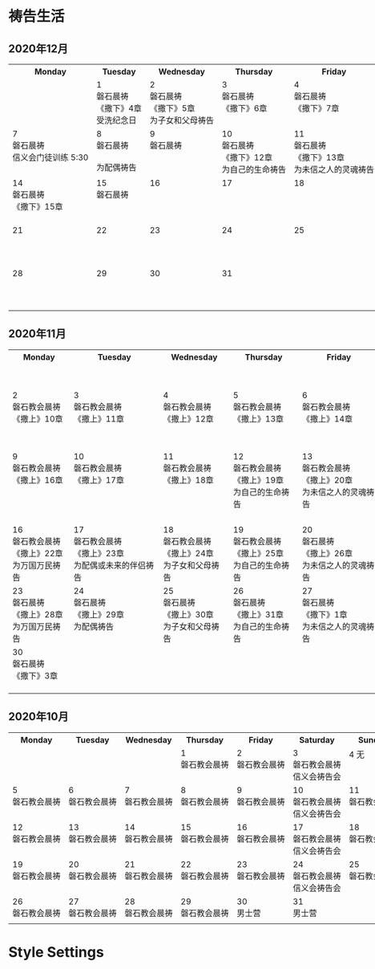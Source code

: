 # 祷告生活

## 2020年12月
<table>
  <tr>
    <th>Monday</th>
    <th>Tuesday</th>
    <th>Wednesday</th>
    <th>Thursday</th>
    <th>Friday</th>
    <th>Saturday</th>
    <th>Sunday</th>
  </tr>
  <tr>
    <td> <br> <br> <br> <br> </td>
    <td>1 <br>磐石晨祷 <br>《撒下》4章 <br>受洗纪念日 <br> </td>
    <td>2 <br>磐石晨祷 <br>《撒下》5章 <br>为子女和父母祷告 <br> </td>
    <td>3 <br>磐石晨祷 <br>《撒下》6章 <br> <br> </td>
    <td>4 <br>磐石晨祷 <br>《撒下》7章 <br> <br> </td>
    <td>5 <br>磐石晨祷 <br>《撒下》8章 <br> <br> </td>
    <td>6 <br>磐石敬拜 <br>圣餐 <br>磐石弟兄团契 <br> </td>
  </tr>
  <tr>
    <td>7 <br>磐石晨祷 <br>信义会门徒训练 5:30 <br> <br> </td>
    <td>8 <br>磐石晨祷 <br> <br>为配偶祷告 <br> </td>
    <td>9 <br>磐石晨祷 <br> <br> <br> </td>
    <td>10 <br>磐石晨祷 <br>《撒下》12章 <br>为自己的生命祷告 <br> </td>
    <td>11 <br>磐石晨祷 <br>《撒下》13章 <br>为未信之人的灵魂祷告 <br> </td>
    <td>12 <br>磐石晨祷 <br> <br> <br> </td>
    <td>13 <br> <br> <br> <br> </td>
  </tr>
  <tr>
    <td>14 <br>磐石晨祷 <br>《撒下》15章 <br> <br> </td>
    <td>15 <br>磐石晨祷 <br> <br> <br> </td>
    <td>16 <br> <br> <br> <br> </td>
    <td>17 <br> <br> <br> <br> </td>
    <td>18 <br> <br> <br> <br> </td>
    <td>19 <br> <br> <br> <br> </td>
    <td>20 <br> <br> <br> <br> </td>
  </tr>
  <tr>
    <td>21 <br> <br> <br> <br> </td>
    <td>22 <br> <br> <br> <br> </td>
    <td>23 <br> <br> <br> <br> </td>
    <td>24 <br> <br> <br> <br> </td>
    <td>25 <br> <br> <br> <br> </td>
    <td>26 <br> <br> <br> <br> </td>
    <td>27 <br> <br> <br> <br> </td>
  </tr>
  <tr>
    <td>28 <br> <br> <br> <br> </td>
    <td>29 <br> <br> <br> <br> </td>
    <td>30 <br> <br> <br> <br> </td>
    <td>31 <br> <br> <br> <br> </td>
    <td> <br> <br> <br> <br> </td>
    <td> <br> <br> <br> <br> </td>
    <td> <br> <br> <br> <br> </td>
  </tr>
</table>

## 2020年11月
<table width="1200" style="text-align:center">
  <tr>
    <th>Monday</th>
    <th>Tuesday</th>
    <th>Wednesday</th>
    <th>Thursday</th>
    <th>Friday</th>
    <th>Saturday</th>
    <th>Sunday</th>
  </tr>
  <tr>
    <td></td>
    <td></td>
    <td></td>
    <td></td>
    <td></td>
    <td></td>
    <td>1 <br>男士营</td>
  </tr>
  <tr>
    <td>2 <br>磐石教会晨祷 <br>《撒上》10章<br><br></td>
    <td>3 <br>磐石教会晨祷 <br>《撒上》11章<br><br></td>
    <td>4 <br>磐石教会晨祷 <br>《撒上》12章<br><br></td>
    <td>5 <br>磐石教会晨祷 <br>《撒上》13章<br><br></td>
    <td>6 <br>磐石教会晨祷 <br>《撒上》14章<br><br></td>
    <td>7 <br>磐石教会晨祷 <br>《撒上》15章<br>西雅图信义会祷告会<br></td>
    <td>8 <br>磐石教会晨祷 <br><br><br></td>
  </tr>
  <tr>
    <td>9 <br>磐石教会晨祷 <br>《撒上》16章<br><br></td>
    <td>10 <br>磐石教会晨祷 <br>《撒上》17章<br><br></td>
    <td>11 <br>磐石教会晨祷 <br>《撒上》18章<br><br></td>
    <td>12 <br>磐石教会晨祷 <br>《撒上》19章<br>为自己的生命祷告<br></td>
    <td>13 <br>磐石教会晨祷 <br>《撒上》20章<br>为未信之人的灵魂祷告<br></td>
    <td>14 <br>磐石教会晨祷 <br>《撒上》21章 <br>认罪悔改祷告<br>西雅图信义会祷告会</td>
    <td>15 </td>
  </tr>
  <tr>
    <td>16 <br>磐石教会晨祷 <br>《撒上》22章 <br>为万国万民祷告<br></td>
    <td>17 <br>磐石教会晨祷 <br>《撒上》23章 <br>为配偶或未来的伴侣祷告<br></td>
    <td>18 <br>磐石教会晨祷 <br>《撒上》24章 <br>为子女和父母祷告<br></td>
    <td>19 <br>磐石教会晨祷 <br>《撒上》25章 <br>为自己的生命祷告 <br> </td>
    <td>20 <br>磐石晨祷 <br>《撒上》26章 <br>为未信之人的灵魂祷告 <br> </td>
    <td>21 <br>磐石晨祷 <br>《撒上》27章 <br>认罪悔改的祷告 <br>信义会祷告会 </td>
    <td>22 <br> <br> <br> <br> </td>
  </tr>
  <tr>
    <td>23 <br>磐石晨祷 <br>《撒上》28章 <br>为万国万民祷告 <br> </td>
    <td>24 <br>磐石晨祷 <br>《撒上》29章 <br>为配偶祷告 <br> </td>
    <td>25 <br>磐石晨祷 <br>《撒上》30章 <br>为子女和父母祷告 <br> </td>
    <td>26 <br>磐石晨祷 <br>《撒上》31章 <br>为自己的生命祷告 <br> </td>
    <td>27 <br>磐石晨祷 <br>《撒下》1章 <br>为未信之人的灵魂祷告 <br> </td>
    <td>28 <br>磐石晨祷 <br>《撒下》2章 <br> <br>信义会祷告会 </td>
    <td>29 <br> <br> <br> <br> </td>
  </tr>
  <tr>
    <td>30 <br>磐石晨祷 <br>《撒下》3章 <br> <br> </td>
    <td></td>
    <td></td>
    <td></td>
    <td></td>
    <td></td>
    <td></td>
  </tr>
</table>


## 2020年10月
<table style="text-align:center;text-valign:top">
  <tr>
    <th>Monday</th>
    <th>Tuesday</th>
    <th>Wednesday</th>
    <th>Thursday</th>
    <th>Friday</th>
    <th>Saturday</th>
    <th>Sunday</th>
  </tr>
  <tr>
    <td></td>
    <td></td>
    <td></td>
    <td>1 <br>磐石教会晨祷</td>
    <td>2 <br>磐石教会晨祷</td>
    <td>3 <br>磐石教会晨祷<br>信义会祷告会</td>
    <td>4 无</td>
  </tr>
  <tr>
    <td>5 <br>磐石教会晨祷</td>
    <td>6 <br>磐石教会晨祷</td>
    <td>7 <br>磐石教会晨祷</td>
    <td>8 <br>磐石教会晨祷</td>
    <td>9 <br>磐石教会晨祷</td>
    <td>10 <br>磐石教会晨祷<br>信义会祷告会</td>
    <td>11 <br>磐石教会晨祷</td>
  </tr>
  <tr>
    <td>12 <br>磐石教会晨祷</td>
    <td>13 <br>磐石教会晨祷</td>
    <td>14 <br>磐石教会晨祷</td>
    <td>15 <br>磐石教会晨祷</td>
    <td>16 <br>磐石教会晨祷</td>
    <td>17 <br>磐石教会晨祷<br>信义会祷告会</td>
    <td>18 <br>磐石教会晨祷</td>
  </tr>
  <tr>
    <td>19 <br>磐石教会晨祷</td>
    <td>20 <br>磐石教会晨祷</td>
    <td>21 <br>磐石教会晨祷</td>
    <td>22 <br>磐石教会晨祷</td>
    <td>23 <br>磐石教会晨祷</td>
    <td>24 <br>磐石教会晨祷<br>信义会祷告会</td>
    <td>25 <br>磐石教会晨祷</td>
  </tr>
  <tr>
    <td>26 <br>磐石教会晨祷</td>
    <td>27 <br>磐石教会晨祷</td>
    <td>28 <br>磐石教会晨祷</td>
    <td>29 <br>磐石教会晨祷</td>
    <td>30<br>男士营</td>
    <td>31<br>男士营</td>
    <td></td>
  </tr>
  <tr>
    <td></td>
    <td></td>
    <td></td>
    <td></td>
    <td></td>
    <td></td>
    <td></td>
  </tr>
</table>

# Style Settings
<style>
    table {
        border:3;
        width:1000;
        border-collapse: collapse;
        padding：2;
        border-color:#b6ff00;
    }
    td {
        text-align: left;
        vertical-align: top;
    }
    th {
        text-align: center;
        vertical-align: top;
    }
</style>